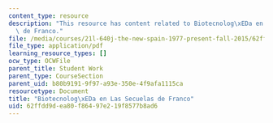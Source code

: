 ```yaml
---
content_type: resource
description: "This resource has content related to Biotecnolog\xEDa en las secuelas\
  \ de Franco."
file: /media/courses/21l-640j-the-new-spain-1977-present-fall-2015/62ffdd9dea80f86497e219f8577b8ad6_MIT21L_640JF15_BioMadrid.pdf
file_type: application/pdf
learning_resource_types: []
ocw_type: OCWFile
parent_title: Student Work
parent_type: CourseSection
parent_uid: b80b9191-9f97-a93e-350e-4f9afa1115ca
resourcetype: Document
title: "Biotecnolog\xEDa en Las Secuelas de Franco"
uid: 62ffdd9d-ea80-f864-97e2-19f8577b8ad6
---
```

